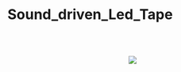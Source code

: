 # Sound_driven_Led_Tape

<br><br>
<p align="center">
  <img src="https://user-images.githubusercontent.com/59072921/71330917-cf4f6900-252f-11ea-8061-ff03ae440950.png">
</p>
